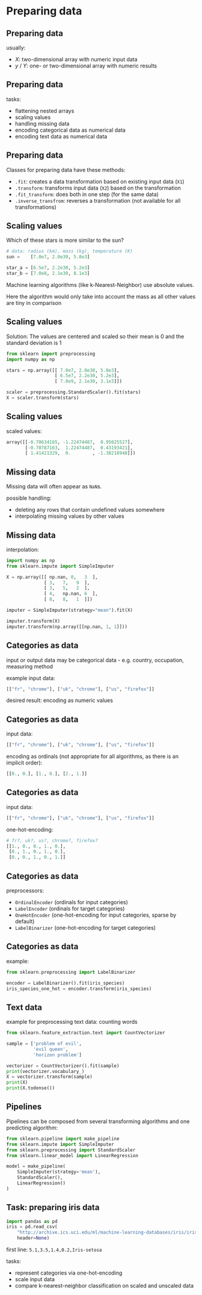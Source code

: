 # Preparing data

## Preparing data

usually:

- _X_: two-dimensional array with numeric input data
- _y_ / _Y_: one- or two-dimensional array with numeric results

## Preparing data

tasks:

- flattening nested arrays
- scaling values
- handling missing data
- encoding categorical data as numerical data
- encoding text data as numerical data

## Preparing data

Classes for preparing data have these methods:

- `.fit`: creates a data transformation based on existing input data (`X1`)
- `.transform`: transforms input data (`X2`) based on the transformation
- `.fit_transform`: does both in one step (for the same data)
- `.inverse_transfrom`: reverses a transformation (not available for all transformations)

## Scaling values

Which of these stars is more similar to the sun?

```py
# data: radius (km), mass (kg), temperature (K)
sun =    [7.0e7, 2.0e30, 5.8e3]

star_a = [6.5e7, 2.2e30, 5.2e3]
star_b = [7.0e8, 2.1e30, 8.1e3]
```

Machine learning algorithms (like k-Nearest-Neighbor) use absolute values.

Here the algorithm would only take into account the mass as all other values are tiny in comparison

## Scaling values

Solution: The values are centered and scaled so their mean is 0 and the standard deviation is 1

```py
from sklearn import preprocessing
import numpy as np

stars = np.array([[ 7.0e7, 2.0e30, 5.8e3],
                  [ 6.5e7, 2.2e30, 5.2e3],
                  [ 7.0e9, 2.1e30, 3.1e3]])

scaler = preprocessing.StandardScaler().fit(stars)
X = scaler.transform(stars)
```

## Scaling values

scaled values:

```py
array([[-0.70634165, -1.22474487,  0.95025527],
       [-0.70787163,  1.22474487,  0.43193421],
       [ 1.41421329,  0.        , -1.38218948]])
```

## Missing data

Missing data will often appear as `NaN`s.

possible handling:

- deleting any rows that contain undefined values somewhere
- interpolating missing values by other values

## Missing data

interpolation:

```py
import numpy as np
from sklearn.impute import SimpleImputer

X = np.array([[ np.nan, 0,   3  ],
              [ 3,   7,   9  ],
              [ 3,   5,   2  ],
              [ 4,   np.nan, 6  ],
              [ 8,   8,   1  ]])

imputer = SimpleImputer(strategy="mean").fit(X)

imputer.transform(X)
imputer.transform(np.array([[np.nan, 1, 1]]))
```

## Categories as data

input or output data may be categorical data - e.g. country, occupation, measuring method

example input data:

```py
[["fr", "chrome"], ["uk", "chrome"], ["us", "firefox"]]
```

desired result: encoding as numeric values

## Categories as data

input data:

```py
[["fr", "chrome"], ["uk", "chrome"], ["us", "firefox"]]
```

encoding as ordinals (not appropriate for all algorithms, as there is an implicit order):

```py
[[0., 0.], [1., 0.], [2., 1.]]
```

## Categories as data

input data:

```py
[["fr", "chrome"], ["uk", "chrome"], ["us", "firefox"]]
```

one-hot-encoding:

```py
# fr?, uk?, us?, chrome?, firefox?
[[1., 0., 0., 1., 0.],
 [0., 1., 0., 1., 0.],
 [0., 0., 1., 0., 1.]]
```

## Categories as data

preprocessors:

- `OrdinalEncoder` (ordinals for input categories)
- `LabelEncoder` (ordinals for target categories)
- `OneHotEncoder` (one-hot-encoding for input categories, sparse by default)
- `LabelBinarizer` (one-hot-encoding for target categories)

## Categories as data

example:

```py
from sklearn.preprocessing import LabelBinarizer

encoder = LabelBinarizer().fit(iris_species)
iris_species_one_hot = encoder.transform(iris_species)
```

## Text data

example for preprocessing text data: counting words

```py
from sklearn.feature_extraction.text import CountVectorizer

sample = ['problem of evil',
          'evil queen',
          'horizon problem']

vectorizer = CountVectorizer().fit(sample)
print(vectorizer.vocabulary_)
X = vectorizer.transform(sample)
print(X)
print(X.todense())
```

## Pipelines

Pipelines can be composed from several transforming algorithms and one predicting algorithm:

```py
from sklearn.pipeline import make_pipeline
from sklearn.impute import SimpleImputer
from sklearn.preprocessing import StandardScaler
from sklearn.linear_model import LinearRegression

model = make_pipeline(
    SimpleImputer(strategy='mean'),
    StandardScaler(),
    LinearRegression()
)
```

## Task: preparing iris data

```py
import pandas as pd
iris = pd.read_csv(
    "http://archive.ics.uci.edu/ml/machine-learning-databases/iris/iris.data",
    header=None)
```

first line: `5.1,3.5,1.4,0.2,Iris-setosa`

tasks:

- represent categories via one-hot-encoding
- scale input data
- compare k-nearest-neighbor classification on scaled and unscaled data
